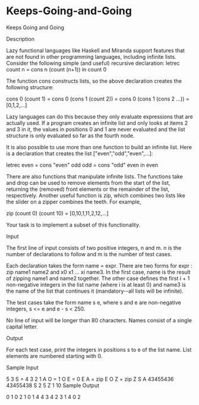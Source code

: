 # Keeps-Going-and-Going

Keeps Going and Going

Description

Lazy functional languages like Haskell and Miranda support features that are not found in other programming languages, including infinite lists. Consider the following simple (and useful) recursive declaration: 
letrec 
count n = cons n (count (n+1)) 
in 
count 0 

The function cons constructs lists, so the above declaration creates the following structure: 

cons 0 (count 1) 
= cons 0 (cons 1 (count 2)) 
= cons 0 (cons 1 (cons 2 ...)) 
= [0,1,2,...] 

Lazy languages can do this because they only evaluate expressions that are actually used. If a program creates an infinite list and only looks at items 2 and 3 in it, the values in positions 0 and 1 are never evaluated and the list structure is only evaluated so far as the fourth node. 

It is also possible to use more than one function to build an infinite list. Here is a declaration that creates the list ["even","odd","even",...]: 

letrec 
even = cons "even" odd 
odd = cons "odd" even 
in 
even 

There are also functions that manipulate infinite lists. The functions take and drop can be used to remove elements from the start of the list, returning the (removed) front elements or the remainder of the list, respectively. Another useful function is zip, which combines two lists like the slider on a zipper combines the teeth. For example, 

zip (count 0) (count 10) = [0,10,1,11,2,12,...] 

Your task is to implement a subset of this functionality.

Input

The first line of input consists of two positive integers, n and m. n is the number of declarations to follow and m is the number of test cases. 

Each declaration takes the form name = expr. There are two forms for expr : zip name1 name2 and x0 x1 ... xi name3. In the first case, name is the result of zipping name1 and name2 together. The other case defines the first i + 1 non-negative integers in the list name (where i is at least 0) and name3 is the name of the list that continues it (mandatory--all lists will be infinite). 

The test cases take the form name s e, where s and e are non-negative integers, s <= e and e - s < 250. 

No line of input will be longer than 80 characters. Names consist of a single capital letter.

Output

For each test case, print the integers in positions s to e of the list name. List elements are numbered starting with 0.

Sample Input

5 3
S = 4 3 2 1 A
O = 1 O
E = 0 E
A = zip E O
Z = zip Z S
A 43455436 43455438
S 2 5
Z 1 10
Sample Output

0 1 0
2 1 0 1
4 4 3 4 2 3 1 4 0 2
